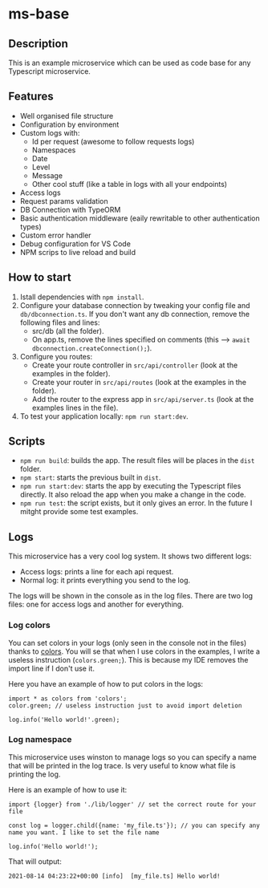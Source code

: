 # ms-base

## Description

This is an example microservice which can be used as code base for any Typescript microservice.

## Features

- Well organised file structure
- Configuration by environment
- Custom logs with:
    - Id per request (awesome to follow requests logs)
    - Namespaces
    - Date
    - Level
    - Message
    - Other cool stuff (like a table in logs with all your endpoints)
- Access logs
- Request params validation
- DB Connection with TypeORM
- Basic authentication middleware (eaily rewritable to other authentication types)
- Custom error handler
- Debug configuration for VS Code
- NPM scrips to live reload and build

## How to start

1. Istall dependencies with `npm install`.
2. Configure your database connection by tweaking your config file and `db/dbconnection.ts`. If you don't want any db connection, remove the following files and lines:
    - src/db (all the folder).
    - On app.ts, remove the lines specified on comments (this --> `await dbconnection.createConnection();`).
3. Configure you routes:
      - Create your route controller in `src/api/controller` (look at the examples in the folder).
      - Create your router in `src/api/routes` (look at the examples in the folder).
      - Add the router to the express app in `src/api/server.ts` (look at the examples lines in the file).
4. To test your application locally: `npm run start:dev`. 

## Scripts

- `npm run build`: builds the app. The result files will be places in the `dist` folder.
- `npm start`: starts the previous built in `dist`.
- `npm run start:dev`: starts the app by executing the Typescript files directly. It also reload the app when you make a change in the code.
- `npm run test`: the script exists, but it only gives an error. In the future I mitght provide some test examples.

## Logs

This microservice has a very cool log system. It shows two different logs:
- Access logs: prints a line for each api request.
- Normal log: it prints everything you send to the log.

The logs will be shown in the console as in the log files. There are two log files: one for access logs and another for everything.

### Log colors

You can set colors in your logs (only seen in the console not in the files) thanks to [colors](https://www.npmjs.com/package/colors). You will se that when I use colors in the examples, I write a useless instruction (`colors.green;`). This is because my IDE removes the import line if I don't use it.

Here you have an example of how to put colors in the logs:

```
import * as colors from 'colors';
color.green; // useless instruction just to avoid import deletion

log.info('Hello world!'.green);
```

### Log namespace

This microservice uses winston to manage logs so you can specify a name that will be printed in the log trace. Is very useful to know what file is printing the log.

Here is an example of how to use it:

```
import {logger} from './lib/logger' // set the correct route for your file

const log = logger.child({name: 'my_file.ts'}); // you can specify any name you want. I like to set the file name

log.info('Hello world!');
```

That will output:

```
2021-08-14 04:23:22+00:00 [info]  [my_file.ts] Hello world!
```